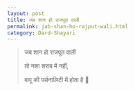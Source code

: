 ```yaml
---
layout: post
title: जब शान हो राजपूत वाली 
permalink: jab-shan-ho-rajput-wali.html
category: Dard-Shayari
---
```

> जब शान हो राजपूत वाली  
>
> तो नशा शराब में नहीं,
>
> बापू की पर्सनालिटी में होता है 👑
